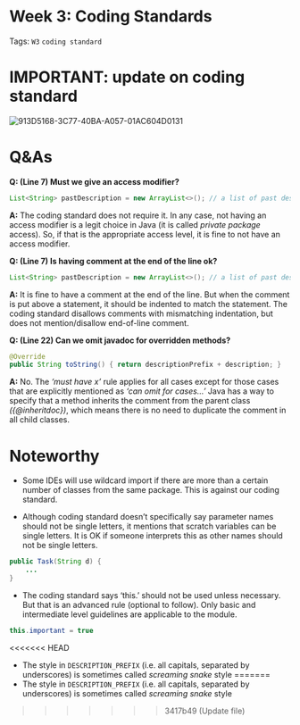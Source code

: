 # Week 3: Coding Standards

Tags: `W3` `coding standard`

# IMPORTANT: update on coding standard

![913D5168-3C77-40BA-A057-01AC604D0131](https://user-images.githubusercontent.com/60144099/187239008-a71aa75b-8297-4b2a-92c3-3a875b5e0cc2.jpeg)

# Q&As

**Q: (Line 7) Must we give an access modifier?**  

```java
List<String> pastDescription = new ArrayList<>(); // a list of past descriptions
```

**A:** The coding standard does not require it. In any case, not having an access modifier is a legit choice in Java (it is called *private package* access). So, if that is the appropriate access level, it is fine to not have an access modifier. 

**Q: (Line 7) Is having comment at the end of the line ok?**

```java
List<String> pastDescription = new ArrayList<>(); // a list of past descriptions
```

**A:** It is fine to have a comment at the end of the line. But when the comment is put above a statement, it should be indented to match the statement. The coding standard disallows comments with mismatching indentation, but does not mention/disallow end-of-line comment. 

**Q: (Line 22) Can we omit javadoc for overridden methods?**

```java
@Override
public String toString() { return descriptionPrefix + description; }
```

**A:** No. The *‘must have x’* rule applies for all cases except for those cases that are explicitly mentioned as *‘can omit for cases…’* Java has a way to specify that a method inherits the comment from the parent class *({@inheritdoc})*, which means there is no need to duplicate the comment in all child classes. 

# Noteworthy

- Some IDEs will use wildcard import if there are more than a certain number of classes from the same package. This is against our coding standard.

- Although coding standard doesn’t specifically say parameter names should not be single letters, it mentions that scratch variables can be single letters. It is OK if someone interprets this as other names should not be single letters.
 
```java
public Task(String d) {
    ...
}
``` 

- The coding standard says ‘this.’ should not be used unless necessary. But that is an advanced rule (optional to follow). Only basic and intermediate level guidelines are applicable to the module.
    
```java
this.important = true
```
    
<<<<<<< HEAD
- The style in `DESCRIPTION_PREFIX` (i.e. all capitals, separated by underscores) is sometimes called *screaming snake* style
=======
- The style in `DESCRIPTION_PREFIX` (i.e. all capitals, separated by underscores) is sometimes called *screaming snake* style
>>>>>>> 3417b49 (Update file)
